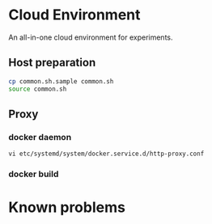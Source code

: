 # Cloud Environment

An all-in-one cloud environment for experiments.

## Host preparation

```bash
cp common.sh.sample common.sh
source common.sh
```

## Proxy

### docker daemon

```
vi etc/systemd/system/docker.service.d/http-proxy.conf 
```

### docker build


# Known problems


